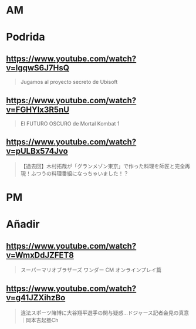 # AM
# Podrida

## https://www.youtube.com/watch?v=lgqwS6J7HsQ

> Jugamos al proyecto secreto de Ubisoft 

## https://www.youtube.com/watch?v=FGHYlx3R5nU 

> El FUTURO OSCURO de Mortal Kombat 1 

## https://www.youtube.com/watch?v=pULBx574Jvo

> 【過去回】木村拓哉が「グランメゾン東京」で作った料理を師匠と完全再現！ふつうの料理番組になっちゃいました！？ 

# PM
# Añadir

## https://www.youtube.com/watch?v=WmxDdJZFET8 

> スーパーマリオブラザーズ ワンダー CM オンラインプレイ篇 

## https://www.youtube.com/watch?v=g41JZXihzBo

> 違法スポーツ賭博に大谷翔平選手の関与疑惑…ドジャース記者会見の真意｜岡本吉起塾Ch 
